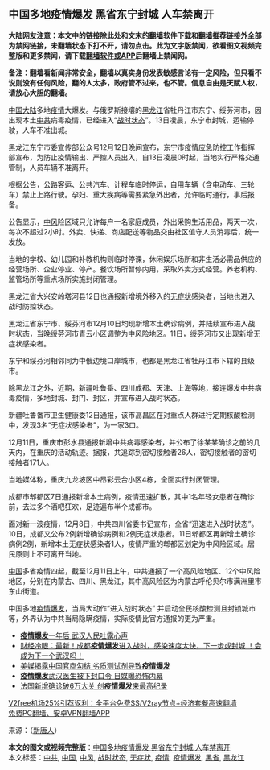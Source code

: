  <h2>中国多地疫情爆发 黑省东宁封城 人车禁离开</h2> <p class="notice"><b>大陆网友注意：本文中的链接除此处和文末的<a href="https://github.com/bannedbook/fanqiang" >翻墙</a>软件下载和<a href="https://github.com/killgcd/justmysocks/blob/master/README.md">翻墙推荐</a>链接外全部为禁网链接，未翻墙状态下打不开，请勿点击。此为文字版禁闻，欲看图文视频完整版和更多禁闻，请下载<a href="https://github.com/bannedbook/fanqiang">翻墙软件或APP</a>后翻墙上禁闻网。</p><p>备注：翻墙看新闻非常安全，翻墙以真实身份发表敏感言论有一定风险，但只看不说则没有任何风险，翻的人太多，政府管不过来，也不管。信息自由是天赋人权，请放心大胆的翻墙。</b></p>  <div class="entry"> <p></p> <p><span class='wp_keywordlink_affiliate'><a href="https://www.bannedbook.org/" title="中国" target="_blank">中国</a></span><span class='wp_keywordlink_affiliate'><a href="https://www.bannedbook.org/" title="大陆" target="_blank">大陆</a></span>多地<a href="https://www.bannedbook.org/bnews/tag/%E7%96%AB%E6%83%85/" class="st_tag internal_tag" rel="tag" title="标签 疫情 下的日志">疫情</a>大爆发。与俄罗斯接壤的<a href="https://www.bannedbook.org/bnews/tag/%e9%bb%91%e9%be%99%e6%b1%9f/" class="st_tag internal_tag" rel="tag" title="标签 黑龙江 下的日志">黑龙江</a>省牡丹江市东宁、绥芬河市，因出现本土<a href="https://www.bannedbook.org/bnews/tag/%e4%b8%ad%e5%85%b1/" class="st_tag internal_tag" rel="tag" title="标签 中共 下的日志">中共</a>病毒疫情，已经进入“<a href="https://www.bannedbook.org/bnews/tag/%E6%88%98%E6%97%B6%E7%8A%B6%E6%80%81/" class="st_tag internal_tag" rel="tag" title="标签 战时状态 下的日志">战时状态</a>”。13日凌晨，东宁市封城，运输停驶，人车不准出城。</p> <p>黑龙江东宁市委宣传部公众号12月12日晚间宣布，东宁市疫情应急防控工作指挥部宣布，为防止疫情输出、严控人员出入，自13日凌晨0时起，当地实行严格交通管制，人员车辆不准离开。</p> <p>根据公告，公路客运、公共汽车、计程车临时停运，自用车辆（含电动车、三轮车）禁止上路行驶。孕妇、重大疾病等需要紧急外出者，允许临时通行，事后报备。</p>  <p>公告显示，<a href="https://www.bannedbook.org/bnews/tag/%E4%B8%AD%E9%A3%8E/" class="st_tag internal_tag" rel="tag" title="标签 中风 下的日志">中风</a>险区域只允许每户一名家庭成员，外出采购生活用品，两天一次，每次不超过2小时。外卖、快递、商店配送等物品交由社区值守人员消毒后，统一发放。</p> <p>当地的学校、幼儿园和补教机构则临时停课，休闲娱乐场所和非生活必需品供应的经营场所、企业停业、停产。餐饮场所暂停内用，采取外卖方式经营。养老机构、监管场所等重点场所实施封闭管理。</p> <p>黑龙江省大兴安岭塔河县12日也通报新增境外移入的<a href="https://www.bannedbook.org/bnews/tag/%E6%97%A0%E7%97%87%E7%8A%B6/" class="st_tag internal_tag" rel="tag" title="标签 无症状 下的日志">无症状</a>感染者，当地也进入战时防控状态。</p> <p>黑龙江省东宁市、绥芬河市12月10日均现新增本土确诊病例，并陆续宣布进入战时状态，当晚绥芬河市青云小区调整为中风险地区。11日，绥芬河市又出现新增无症状感染者。</p>  <p>东宁和绥芬河相邻同为中俄边境口岸城市，也都是黑龙江省牡丹江市下辖的县级市。</p> <p>除黑龙江之外，近期，新疆吐鲁番、四川成都、天津、上海等地，接连爆发中共病毒疫情，多地封城、封门、封区，并宣布进入战时状态。</p> <p>新疆吐鲁番市卫生健康委12日通报，该市高昌区在对重点人群进行定期核酸检测中，发现3名“无症状感染者”，为一家3口。</p> <p>12月11日，重庆市彭水县通报新增中共病毒感染者，并公布了徐某某确诊之前的几天内，在重庆的活动轨迹。据报，共追踪到密切接触者26人，密切接触者的密切接触者171人。</p>  <p>当地媒体称，重庆九龙坡区中昂彩云台小区4栋，全面实行封闭管理。</p> <p>成都市郫都区7日通报新增本土病例，疫情迅速扩散，其中1名年轻女患者在确诊前，去过多个酒吧狂欢，足迹遍布半个成都市。</p> <p>面对新一波疫情，12月8日，中共四川省委书记宣布，全省“迅速进入战时状态”。10日，成都又公布2例新增确诊病例和2例无症状患者。11日郫都区再新增土确诊病例2例，新增本土无症状感染者1人，疫情严重的郫都区划定为中风险区域。居民原则上不可离开当地。</p> <p><a href="https://www.bannedbook.org/bnews/tag/%E4%B8%AD%E5%9B%BD/" class="st_tag internal_tag" rel="tag" title="标签 中国 下的日志">中国</a>多省疫情四起，截至12月11日上午，中共通报了一个高风险地区、12个中风险地区，分别在内蒙古、四川、黑龙江，其中高风险区为内蒙古呼伦贝尔市满洲里市东山街道。</p>  <p>中国多地<a href="https://www.bannedbook.org/bnews/tag/%E7%96%AB%E6%83%85%E7%88%86%E5%8F%91/" class="st_tag internal_tag" rel="tag" title="标签 疫情爆发 下的日志">疫情爆发</a>，当局大动作“进入战时状态” 并启动全民核酸检测且封锁城市等，外界认为中共当局隐瞒疫情，实际疫情比官方通报的更为严重。</p> <p></p> <ul class='op-related-articles' title='相关阅读'> <li><a href='https://www.bannedbook.org/bnews/baitai/20201211/1445906.html' target='_blank'><b>疫情爆发</b>一年后 武汉人民吐露心声</a></li> <li><a href='https://www.bannedbook.org/bnews/bannedvideo/20201209/1444623.html' target='_blank'>财经冷眼：最新！成都<b>疫情爆发</b>进入战时，感染速度太快，下一步或封城 ！会成为下一个武汉吗！</a></li> <li><a href='https://www.bannedbook.org/bnews/headline/20201205/1442326.html' target='_blank'>美媒揭露中国官商勾结 劣质测试剂导致<b>疫情爆发</b></a></li> <li><a href='https://www.bannedbook.org/bnews/cbnews/20201126/1437534.html' target='_blank'><b>疫情爆发</b>武汉医生被下封口令 日媒曝恐怖内幕</a></li> <li><a href='https://www.bannedbook.org/bnews/headline/20201107/1427139.html' target='_blank'>法国新增确诊破6万大关 创<b>疫情爆发</b>来最高纪录</a></li> </ul> <p class="texttj"> <a href="https://www.bannedbook.org/forum23/topic22702.html" target="_blank">V2free机场25%引荐返利：全平台免费SS/V2ray节点+经济套餐高速翻墙</a><br/> <a href="https://github.com/bannedbook/fanqiang/wiki/%E7%A6%81%E9%97%BB%E7%BD%91%E5%AE%89%E5%8D%93%E7%BF%BB%E5%A2%99%E6%96%B0%E9%97%BBAPP" target="_blank">免费PC翻墙、安卓VPN翻墙APP</a></p><p>来源：（<span class='wp_keywordlink_affiliate'><a href="https://www.ntdtv.com/" title="新唐人">新唐人</a></span>）</p><a name='sharetosocial'></a>       <div><b>本文的图文或视频完整版</b>：<a href='https://www.bannedbook.org/bnews/cbnews/20201215/1447909.html'>中国多地疫情爆发 黑省东宁封城 人车禁离开</a></div>  </div><!--END ENTRY--> <div class="postfooter"> <div>本文标签：<a href="https://www.bannedbook.org/bnews/tag/%e4%b8%ad%e5%85%b1/" rel="tag">中共</a>, <a href="https://www.bannedbook.org/bnews/tag/%E4%B8%AD%E5%9B%BD/" rel="tag">中国</a>, <a href="https://www.bannedbook.org/bnews/tag/%E4%B8%AD%E9%A3%8E/" rel="tag">中风</a>, <a href="https://www.bannedbook.org/bnews/tag/%E6%88%98%E6%97%B6%E7%8A%B6%E6%80%81/" rel="tag">战时状态</a>, <a href="https://www.bannedbook.org/bnews/tag/%E6%97%A0%E7%97%87%E7%8A%B6/" rel="tag">无症状</a>, <a href="https://www.bannedbook.org/bnews/tag/%E7%96%AB%E6%83%85/" rel="tag">疫情</a>, <a href="https://www.bannedbook.org/bnews/tag/%E7%96%AB%E6%83%85%E7%88%86%E5%8F%91/" rel="tag">疫情爆发</a>, <a href="https://www.bannedbook.org/bnews/tag/%e9%bb%91%e7%9c%81/" rel="tag">黑省</a>, <a href="https://www.bannedbook.org/bnews/tag/%e9%bb%91%e9%be%99%e6%b1%9f/" rel="tag">黑龙江</a></div>  </div><!--END POSTFOOTER--> 